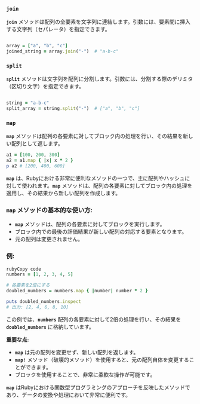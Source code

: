 ### **`join`**

**`join`** メソッドは配列の全要素を文字列に連結します。引数には、要素間に挿入する文字列（セパレータ）を指定できます。

```ruby

array = ["a", "b", "c"]
joined_string = array.join("-")  # "a-b-c"

```

### **`split`**

**`split`** メソッドは文字列を配列に分割します。引数には、分割する際のデリミタ（区切り文字）を指定できます。

```ruby

string = "a-b-c"
split_array = string.split("-")  # ["a", "b", "c"]

```

### **`map`**

**`map`** メソッドは配列の各要素に対してブロック内の処理を行い、その結果を新しい配列として返します。

```ruby
a1 = [100, 200, 300]
a2 = a1.map { |x| x * 2 }
p a2 # [200, 400, 600]

```

**`map`** は、Rubyにおける非常に便利なメソッドの一つで、主に配列やハッシュに対して使われます。**`map`** メソッドは、配列の各要素に対してブロック内の処理を適用し、その結果から新しい配列を作成します。

### **`map` メソッドの基本的な使い方:**

- **`map`** メソッドは、配列の各要素に対してブロックを実行します。
- ブロック内での最後の評価結果が新しい配列の対応する要素となります。
- 元の配列は変更されません。

### **例:**

```ruby
rubyCopy code
numbers = [1, 2, 3, 4, 5]

# 各要素を2倍にする
doubled_numbers = numbers.map { |number| number * 2 }

puts doubled_numbers.inspect
# 出力: [2, 4, 6, 8, 10]

```

この例では、**`numbers`** 配列の各要素に対して2倍の処理を行い、その結果を **`doubled_numbers`** に格納しています。

**重要な点:**

- **`map`** は元の配列を変更せず、新しい配列を返します。
- **`map!`** メソッド（破壊的メソッド）を使用すると、元の配列自体を変更することができます。
- ブロックを使用することで、非常に柔軟な操作が可能です。

**`map`** はRubyにおける関数型プログラミングのアプローチを反映したメソッドであり、データの変換や処理において非常に便利です。